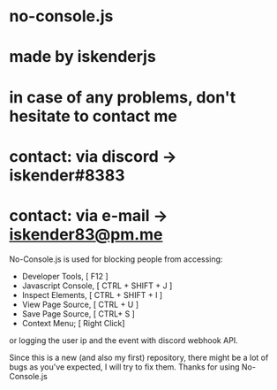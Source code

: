 # no-console.js
# made by iskenderjs
# in case of any problems, don't hesitate to contact me
# contact: via discord -> iskender#8383
# contact: via e-mail  -> iskender83@pm.me

No-Console.js is used for blocking people from accessing:

- Developer Tools, [ F12 ]
- Javascript Console, [ CTRL + SHIFT + J ]
- Inspect Elements,  [ CTRL + SHIFT + I ]
- View Page Source, [ CTRL + U ]
- Save Page Source, [ CTRL+ S ]
- Context Menu; [ Right Click]

or logging the user ip and the event with discord webhook API.

Since this is a new (and also my first) repository, there might be a lot of bugs as you've expected, I will try to fix them.
Thanks for using No-Console.js
